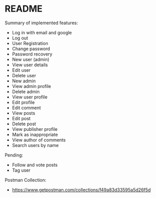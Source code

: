 # README

Summary of implemented features:

- Log in with email and google
- Log out
- User Registration
- Change password
- Password recovery
- New user (admin)
- View user details
- Edit user
- Delete user
- New admin
- View admin profile
- Delete admin
- View user profile
- Edit profile
- Edit comment
- View posts
- Edit post
- Delete post
- View publisher profile
- Mark as inappropriate
- View author of comments
- Search users by name

Pending:

- Follow and vote posts
- Tag user

Postman Collection:

- https://www.getpostman.com/collections/f49a83d33595a5d26f5d

